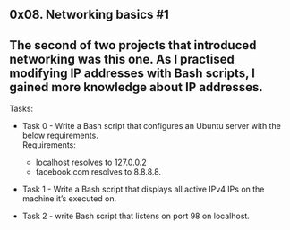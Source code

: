 **0x08. Networking basics #1**
---
The second of two projects that introduced networking was this one. As I practised modifying IP addresses with Bash scripts, I gained more knowledge about IP addresses.
---

Tasks:

- Task 0 - Write a Bash script that configures an Ubuntu server with the below requirements.<br>
Requirements:
	- localhost resolves to 127.0.0.2
	- facebook.com resolves to 8.8.8.8.

- Task 1 - Write a Bash script that displays all active IPv4 IPs on the machine it’s executed on.

- Task 2 - write Bash script that listens on port 98 on localhost.
